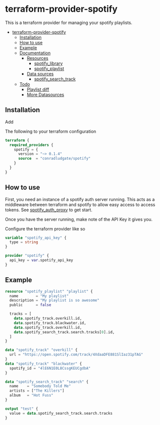 # terraform-provider-spotify

This is a terraform provider for managing your spotify playlists.
- [terraform-provider-spotify](#terraform-provider-spotify)
  - [Installation](#installation)
  - [How to use](#how-to-use)
  - [Example](#example)
  - [Documentation](#documentation)
    - [Resources](#resources)
      - [spotify_library](#spotify_library)
      - [spotify_playlist](#spotify_playlist)
    - [Data sources](#data-sources)
      - [spotify_search_track](#spotify_search_track)
  - [Todo](#todo)
    - [Playlist diff](#playlist-diff)
    - [More Datasources](#more-datasources)

## Installation

Add

The following to your terraform configuration

```tf
terraform {
  required_providers {
    spotify = {
      version = "~> 0.1.4"
      source  = "conradludgate/spotify"
    }
  }
}
```

## How to use

First, you need an instance of a spotify auth server running. This acts as a middleware between terraform and spotify to allow easy access to access tokens.
See [spotify_auth_proxy](/spotify_auth_proxy) to get start.

Once you have the server running, make note of the API Key it gives you.

Configure the terraform provider like so

```tf
variable "spotify_api_key" {
  type = string
}

provider "spotify" {
  api_key = var.spotify_api_key
}
```

## Example

```tf
resource "spotify_playlist" "playlist" {
  name        = "My playlist"
  description = "My playlist is so awesome"
  public      = false

  tracks = [
    data.spotify_track.overkill.id,
    data.spotify_track.blackwater.id,
    data.spotify_track.overkill.id,
    data.spotify_search_track.search.tracks[0].id,
  ]
}

data "spotify_track" "overkill" {
  url = "https://open.spotify.com/track/4XdaaDFE881SlIaz31pTAG"
}
data "spotify_track" "blackwater" {
  spotify_id = "4lE6N1E0L8CssgKEUCgdbA"
}

data "spotify_search_track" "search" {
  name    = "Somebody Told Me"
  artists = ["The Killers"]
  album   = "Hot Fuss"
}

output "test" {
  value = data.spotify_search_track.search.tracks
}


```